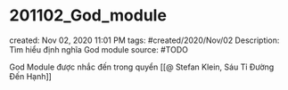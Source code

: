 # 201102_God_module

created: Nov 02, 2020 11:01 PM
tags: #created/2020/Nov/02
Description: Tìm hiểu định nghĩa God module
source: #TODO

God Module được nhắc đến trong quyển [[@ Stefan Klein, Sáu Tỉ Đường Đến Hạnh]]